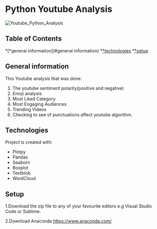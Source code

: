 ﻿# Python Youtube Analysis 

![Youtube_Python_Analysis](https://user-images.githubusercontent.com/77911412/183277722-c19bf693-2f46-43e8-be82-c65905bb8a4a.png)

## Table of Contents 
*[*general information](#general information)
*[*technologies](#Technologies) 
*[*setup](#setup)

## General information
This Youtube analysis that was done:
1. The youtube sentiment polarity(positive and negative)
2. Emoji analysis
3. Most Liked Category
4. Most Engaging Audiences
5. Trending Videos
6. Checking to see of punctuations affect youtube algorithm.

## Technologies
Project is created with:
* Plotpy
* Pandas
* Seaborn
* Boxplot
* Textblob
* WordCloud

## Setup

1.Download the zip file to any of your favourite editors e.g Visual Studio Code or Sublime.

2.Download Anaconda https://www.anaconda.com/
